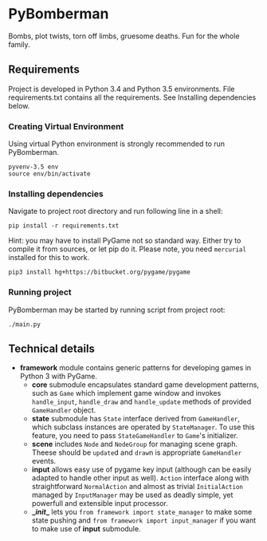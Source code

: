 # PyBomberman

Bombs, plot twists, torn off limbs, gruesome deaths.
Fun for the whole family.


## Requirements
Project is developed in Python 3.4 and Python 3.5 environments.
File requirements.txt contains all the requirements.
See Installing dependencies below.


### Creating Virtual Environment
Using virtual Python environment is strongly recommended to run PyBomberman.
```
pyvenv-3.5 env
source env/bin/activate
```


### Installing dependencies
Navigate to project root directory and run following line in a shell:
```
pip install -r requirements.txt
```
Hint: you may have to install PyGame not so standard way.
Either try to compile it from sources, or let pip do it.
Please note, you need `mercurial` installed for this to work.
```
pip3 install hg+https://bitbucket.org/pygame/pygame
```


### Running project
PyBomberman may be started by running script from project root: 
```
./main.py
```

## Technical details

* **framework** module contains generic patterns for developing games in Python 3 with PyGame.
  * **core** submodule encapsulates standard game development patterns, such as `Game` which implement game window and invokes `handle_input`, `handle_draw` and `handle_update` methods of provided `GameHandler` object.
  * **state** submodule has `State` interface derived from `GameHandler`, which subclass instances are operated by `StateManager`. To use this feature, you need to pass `StateGameHandler` to `Game`'s initializer.
  * **scene** includes `Node` and `NodeGroup` for managing scene graph. Theese should be `update`d and `draw`n is appropriate `GameHandler` events.
  * **input** allows easy use of pygame key input (although can be easily adapted to handle other input as well). `Action` interface along with straightforward `NormalAction` and almost as trivial `InitialAction` managed by `InputManager` may be used as deadly simple, yet powerfull and extensible input processor.
  * **\__init__** lets you `from framework import state_manager` to make some state pushing and `from framework import input_manager` if you want to make use of **input** submodule.
